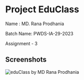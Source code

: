 
# Project EduClass

Name : MD. Rana Prodhania

Batch Name: PWDS-IA-29-2023

Assignment - 3

## Screenshots

![eduClass by MD Rana Prodhania](https://github.com/rana-prodhania/eduClass/assets/78629825/44fd840d-6a87-4ba2-b78a-3e9868c8064f)



